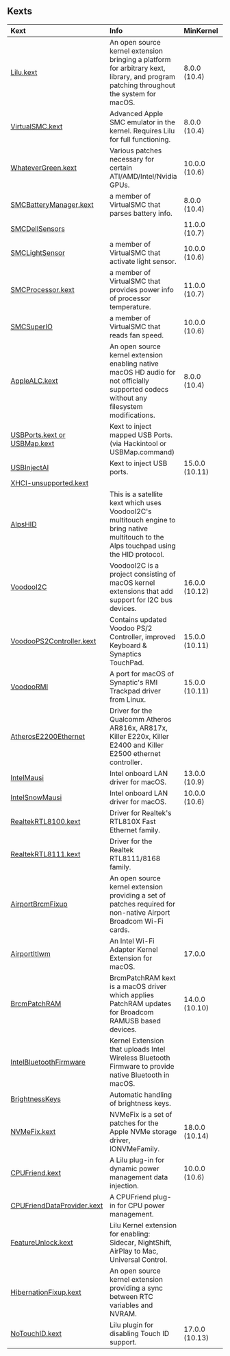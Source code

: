 ## Kexts
 
Kext | Info | MinKernel | MaxKernel
:---------|:---------|:---------|:---------
[Lilu.kext](https://github.com/acidanthera/Lilu) | An open source kernel extension bringing a platform for arbitrary kext, library, and program patching throughout the system for macOS. | 8.0.0 (10.4) |
[VirtualSMC.kext](https://github.com/acidanthera/VirtualSMC) | Advanced Apple SMC emulator in the kernel. Requires Lilu for full functioning. | 8.0.0 (10.4) |
[WhateverGreen.kext](https://github.com/acidanthera/WhateverGreen) | Various patches necessary for certain ATI/AMD/Intel/Nvidia GPUs. | 10.0.0 (10.6) | 
[SMCBatteryManager.kext](https://github.com/acidanthera/VirtualSMC) | a member of VirtualSMC that parses battery info. | 8.0.0 (10.4) | 
[SMCDellSensors](https://github.com/acidanthera/VirtualSMC) |  | 11.0.0 (10.7) |
[SMCLightSensor](https://github.com/acidanthera/VirtualSMC) | a member of VirtualSMC that activate light sensor. | 10.0.0 (10.6) | 
[SMCProcessor.kext](https://github.com/acidanthera/VirtualSMC) | a member of VirtualSMC that provides power info of processor temperature. | 11.0.0 (10.7) |
[SMCSuperIO](https://github.com/acidanthera/VirtualSMC) | a member of VirtualSMC that reads fan speed. | 10.0.0 (10.6) |
[AppleALC.kext](https://github.com/acidanthera/AppleALC) | An open source kernel extension enabling native macOS HD audio for not officially supported codecs without any filesystem modifications. | 8.0.0 (10.4) | 
[USBPorts.kext or USBMap.kext](https://www.youtube.com/watch?v=rlTDHkPzjAk&t=654s) | Kext to inject mapped USB Ports. (via Hackintool or USBMap.command)
[USBInjectAl](https://github.com/Sniki/OS-X-USB-Inject-All) | Kext to inject USB ports. | 15.0.0 (10.11) | |
[XHCI-unsupported.kext](https://disk.yandex.com.tr/d/OeeRKeeHThqYxQ) | 
[AlpsHID](https://github.com/blankmac/AlpsHID) | This is a satellite kext which uses VoodooI2C's multitouch engine to bring native multitouch to the Alps touchpad using the HID protocol.
[VoodooI2C](https://github.com/VoodooI2C/VoodooI2C) | VoodooI2C is a project consisting of macOS kernel extensions that add support for I2C bus devices. | 16.0.0 (10.12) |
[VoodooPS2Controller.kext](https://github.com/acidanthera/VoodooPS2) | Contains updated Voodoo PS/2 Controller, improved Keyboard & Synaptics TouchPad. | 15.0.0 (10.11) |
[VoodooRMI](https://github.com/VoodooSMBus/VoodooRMI) | A port for macOS of Synaptic's RMI Trackpad driver from Linux. | 15.0.0 (10.11) |
[AtherosE2200Ethernet](https://github.com/Mieze/AtherosE2200Ethernet) | Driver for the Qualcomm Atheros AR816x, AR817x, Killer E220x, Killer E2400 and Killer E2500 ethernet controller.
[IntelMausi](https://github.com/acidanthera/IntelMausi) | Intel onboard LAN driver for macOS. | 	13.0.0 (10.9) | 
[IntelSnowMausi](https://github.com/acidanthera/IntelMausi) | Intel onboard LAN driver for macOS. | 	10.0.0 (10.6) | 12.9.9 (10.8)
[RealtekRTL8100.kext](https://www.insanelymac.com/forum/files/file/259-realtekrtl8100-binary/) | Driver for Realtek's RTL810X Fast Ethernet family.
[RealtekRTL8111.kext](https://github.com/Mieze/RTL8111_driver_for_OS_X) | Driver for the Realtek RTL8111/8168 family.
[AirportBrcmFixup](https://github.com/acidanthera/AirportBrcmFixup) | An open source kernel extension providing a set of patches required for non-native Airport Broadcom Wi-Fi cards.
[AirportItlwm](https://github.com/OpenIntelWireless/itlwm) | An Intel Wi-Fi Adapter Kernel Extension for macOS. | 17.0.0 |
[BrcmPatchRAM](https://github.com/acidanthera/BrcmPatchRAM) | BrcmPatchRAM kext is a macOS driver which applies PatchRAM updates for Broadcom RAMUSB based devices. | 14.0.0 (10.10) |
[IntelBluetoothFirmware](https://github.com/OpenIntelWireless/IntelBluetoothFirmware) | Kernel Extension that uploads Intel Wireless Bluetooth Firmware to provide native Bluetooth in macOS. | 
[BrightnessKeys](https://github.com/acidanthera/BrightnessKeys) | Automatic handling of brightness keys.
[NVMeFix.kext](https://github.com/acidanthera/NVMeFix) | NVMeFix is a set of patches for the Apple NVMe storage driver, IONVMeFamily. | 18.0.0 (10.14) | 
[CPUFriend.kext](https://github.com/acidanthera/CPUFriend) | A Lilu plug-in for dynamic power management data injection. | 10.0.0 (10.6) | 
[CPUFriendDataProvider.kext](https://github.com/corpnewt/CPUFriendFriend) | A CPUFriend plug-in for CPU power management.
[FeatureUnlock.kext](https://github.com/acidanthera/FeatureUnlock) | Lilu Kernel extension for enabling: Sidecar, NightShift, AirPlay to Mac, Universal Control. | 
[HibernationFixup.kext](https://github.com/acidanthera/HibernationFixup) | An open source kernel extension providing a sync between RTC variables and NVRAM.
[NoTouchID.kext](https://github.com/al3xtjames/NoTouchID) | Lilu plugin for disabling Touch ID support. | 17.0.0 (10.13) | 19.9.9 (10.15)
